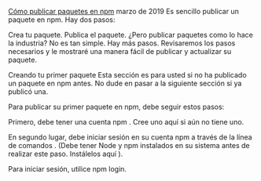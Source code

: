 [Cómo publicar paquetes en npm](https://zellwk.com/blog/publish-to-npm/)  marzo de 2019
Es sencillo publicar un paquete en npm. Hay dos pasos:

Crea tu paquete.
Publica el paquete.
¿Pero publicar paquetes como lo hace la industria? No es tan simple. Hay más pasos. Revisaremos los pasos necesarios y le mostraré una manera fácil de publicar y actualizar su paquete.

Creando tu primer paquete
Esta sección es para usted si no ha publicado un paquete en npm antes. No dude en pasar a la siguiente sección si ya publicó una.

Para publicar su primer paquete en npm, debe seguir estos pasos:

Primero, debe tener una cuenta npm . Cree uno aquí si aún no tiene uno.

En segundo lugar, debe iniciar sesión en su cuenta npm a través de la línea de comandos . (Debe tener Node y npm instalados en su sistema antes de realizar este paso. Instálelos aquí ).

Para iniciar sesión, utilice npm login.
